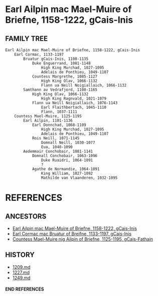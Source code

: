 # Earl Ailpin mac Mael-Muire of Briefne, 1158-1222, gCais-Inis

## FAMILY TREE 
```
Earl Ailpin mac Mael-Muire of Briefne, 1158-1222, gCais-Inis
	Earl Cormac, 1133-1197
		Bruatur gCais-Inis, 1108-1135
			Duke Enguerrand, 1081-1148
				High King Murchad, 1027-1095
				Adelais de Ponthieu, 1049-1107
			Countess Margrethe, 1085-1127
				High King Olav, 1066-1132
				Flann ua Neill Noigiallaich, 1066-1132
		Samthann av Vedrafjord, 1108-1165
			High King Olav, 1066-1132
				High King Ragnvald, 1021-1079
			Flann ua Neill Noigiallaich, 1076-1143
				Earl Flaithbertach, 1045-1110
				Flann, 1037-1111				
	Countess Mael-Muire, 1125-1195
		Earl Ailpin, 1101-1136
			Earl Donnchad, 1068-1109
				High King Murchad, 1027-1095
				Adelais de Ponthieu, 1049-1107
			Rois Neill, 1071-1145
				Domnall Neill, 1030-1077
				Eua, 1040-1090
		Aedemmair Conchobair, 1081-1141	
			Domnall Conchobair, 1063-1096
				Duke Ruaidri, 1064-1091
				?
			Agathe de Normandie, 1064-1091
				King William, 1027-1092
				Mathilde van Vlaanderen, 1032-1095
```


# REFERENCES

## ANCESTORS
* [Earl Ailpin mac Mael-Muire of Briefne, 1158-1222, gCais-Inis](ailpin_mac_mael-muire_1158.md)
* [Earl Cormac mac Bruatur of Breifne, 1133-1197, gCais-Inis](cormac_mac_bruatur_1133.md)
* [Countess Mael-Muire nig Ailpin of Briefne, 1125-1195, gCais-Fathain](mael-muire_nig_ailpin_1125.md)

## HISTORY
* [1209.md](../h/1209.md)
* [1227.md](../h/1227.md)
* [1249.md](../h/1249.md)
#### END REFERENCES